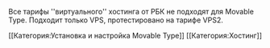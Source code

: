 Все тарифы ''виртуального'' хостинга от РБК не подходят для Movable Type. Подходит только VPS, протестировано на тарифе VPS2.

[[Категория:Установка и настройка Movable Type]]
[[Категория:Хостинг]]

